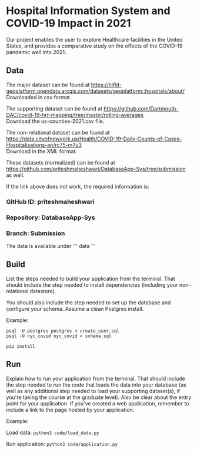 # Hospital Information System and COVID-19 Impact in 2021

Our project enables the user to explore Healthcare facilities in the United States, and provides a comparative study on the effects of the COVID-19 pandemic well into 2021. 

## Data

The major dataset can be found at https://hifld-geoplatform.opendata.arcgis.com/datasets/geoplatform::hospitals/about/    
Downloaded in csv format.

The supporting dataset can be found at https://github.com/Dartmouth-DAC/covid-19-hrr-mapping/tree/master/rolling-averages   
Download the us-counties-2021.csv file. 

The non-relational dataset can be found at https://data.cityofnewyork.us/Health/COVID-19-Daily-Counts-of-Cases-Hospitalizations-an/rc75-m7u3   
Download in the XML format.

These datasets (normalized) can be found at https://github.com/priteshmaheshwari/DatabaseApp-Sys/tree/submission as well.

If the link above does not work, the required information is:

### GitHub ID: priteshmaheshwari     
### Repository: DatabaseApp-Sys     
### Branch: Submission     
The data is available under ''' data '''

## Build

List the steps needed to build your application from the terminal. That should include the step needed to install dependencies (including your non-relational datastore).

You should also include the step needed to set up the database and configure your schema. Assume a clean Postgres install.

Example:

```
psql -U postgres postgres < create_user.sql
psql -U nyc_covid nyc_covid < schema.sql

pip install
```

## Run

Explain how to run your application from the terminal. That should include the step needed to run the code that loads the data into your database (as well as any additional step needed to load your supporting dataset(s), if you're taking the course at the graduate level). Also be clear about the entry point for your application. If you've created a web application, remember to include a link to the page hosted by your application.

Example:

Load data: `python3 code/load_data.py`

Run application: `python3 code/application.py`